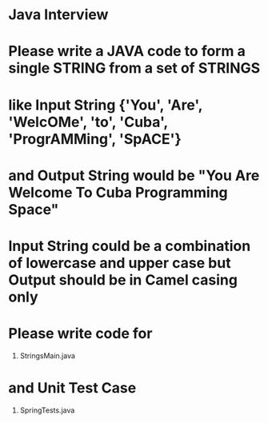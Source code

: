 # Java Interview

# Please write a JAVA code to form a single STRING from a set of STRINGS
# like Input String {'You', 'Are', 'WelcOMe', 'to', 'Cuba', 'ProgrAMMing', 'SpACE'}
# and Output String would be "You Are Welcome To Cuba Programming Space"

# Input String could be a combination of lowercase and upper case but Output should be in Camel casing only



# Please write code for 
1) StringsMain.java
# and Unit Test Case 
1) SpringTests.java
